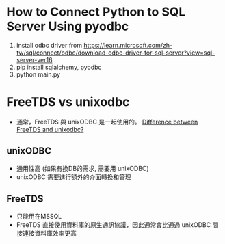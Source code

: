 # How to Connect Python to SQL Server Using pyodbc

1. install odbc driver from https://learn.microsoft.com/zh-tw/sql/connect/odbc/download-odbc-driver-for-sql-server?view=sql-server-ver16
2. pip install sqlalchemy, pyodbc
3. python main.py


# FreeTDS vs unixodbc
- 通常，FreeTDS 與 unixODBC 是一起使用的。
[Difference between FreeTDS and unixodbc?](https://stackoverflow.com/questions/31980980/difference-between-freetds-and-unixodbc)

## unixODBC
- 通用性高 (如果有換DB的需求, 需要用 unixODBC)
- unixODBC 需要進行額外的介面轉換和管理

## FreeTDS
- 只能用在MSSQL
- FreeTDS 直接使用資料庫的原生通訊協議，因此通常會比通過 unixODBC 間接連接資料庫效率更高